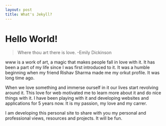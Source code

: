 ```yaml
---
layout: post
title: What's Jekyll?
---
```


# Hello World!

> Where thou art there is love. -Emily Dickinson 

www is a work of art, a magic that makes people fall in love with it. It has been a part of my life since I was first introduced to it. It was a humble beginning when my friend Rishav Sharma made me my orkut profile. It was long time ago.

When we love something and immerse ourself in it our lives start revolving around it. This love for web motivated me to learn more about it and do nice things with it. I have been playing with it and developing websites and applications for 5 years now. It is my passion, my love and my carrer.

I am developing this personal site to share with you my personal and professional views, resources and projects. It will be fun.


